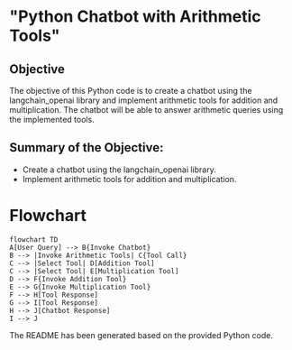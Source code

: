 # "Python Chatbot with Arithmetic Tools"

## Objective
The objective of this Python code is to create a chatbot using the langchain_openai library and implement arithmetic tools for addition and multiplication. The chatbot will be able to answer arithmetic queries using the implemented tools.

## Summary of the Objective:
- Create a chatbot using the langchain_openai library.
- Implement arithmetic tools for addition and multiplication.

# Flowchart
```mermaid
flowchart TD
A[User Query] --> B{Invoke Chatbot}
B --> |Invoke Arithmetic Tools| C{Tool Call}
C --> |Select Tool| D[Addition Tool]
C --> |Select Tool| E[Multiplication Tool]
D --> F{Invoke Addition Tool}
E --> G{Invoke Multiplication Tool}
F --> H[Tool Response]
G --> I[Tool Response]
H --> J[Chatbot Response]
I --> J
```

The README has been generated based on the provided Python code.